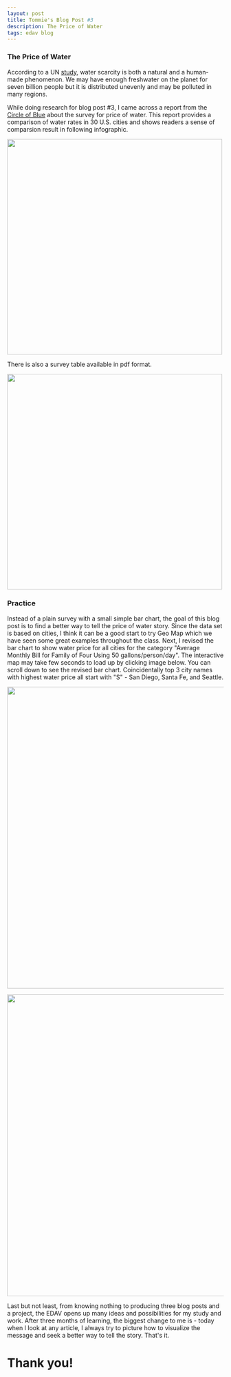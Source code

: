 ```yaml
---
layout: post
title: Tommie's Blog Post #3
description: The Price of Water
tags: edav blog 
---
```


### The Price of Water
[link-un]: http://www.un.org/waterforlifedecade/scarcity.shtml
[link-water]: http://www.circleofblue.org/waternews/2010/world/the-price-of-water-a-comparison-of-water-rates-usage-in-30-u-s-cities/
[link-demo]: http://tc2680.github.io/Hello-World/blogpost3demo.htm

According to a UN [study][link-un], water scarcity is both a natural and a human-made phenomenon. We may have enough freshwater on the planet for seven billion people but it is distributed unevenly and may be polluted in many regions.

While doing research for blog post #3, I came across a report from the [Circle of Blue][link-water] about the survey for price of water. This report provides a comparison of water rates in 30 U.S. cities and shows readers a sense of comparsion result in following infographic. 

<img src="http://tc2680.github.io/Hello-World/bp3-waterpricingBarGraphs590.png" width ="500">

There is also a survey table available in pdf format. 

<img src="http://tc2680.github.io/Hello-World/bp3-water-survey.png" width ="500">

### Practice 
Instead of a plain survey with a small simple bar chart, the goal of this blog post is to find a better way to tell the price of water story. Since the data set is based on cities, I think it can be a good start to try Geo Map which we have seen some great examples throughout the class. Next, I revised the bar chart to show water price for all cities for the category "Average Monthly Bill for Family of Four Using 50 gallons/person/day". The interactive map may take few seconds to load up by clicking image below. You can scroll down to see the revised bar chart. Coincidentally top 3 city names with highest water price all start with "S" - San Diego, Santa Fe, and Seattle.

[<img src="http://tc2680.github.io/Hello-World/bp3-geo-water-1.png" width ="700">][link-demo]

[<img src="http://tc2680.github.io/Hello-World/bp3-bar-chart-water.png" width ="700">][link-demo]

Last but not least, from knowing nothing to producing three blog posts and a project, the EDAV opens up many ideas and possibilities for my study and work. After three months of learning, the biggest change to me is - today when I look at any article, I always try to picture how to visualize the message and seek a better way to tell the story. That's it.

# Thank you!